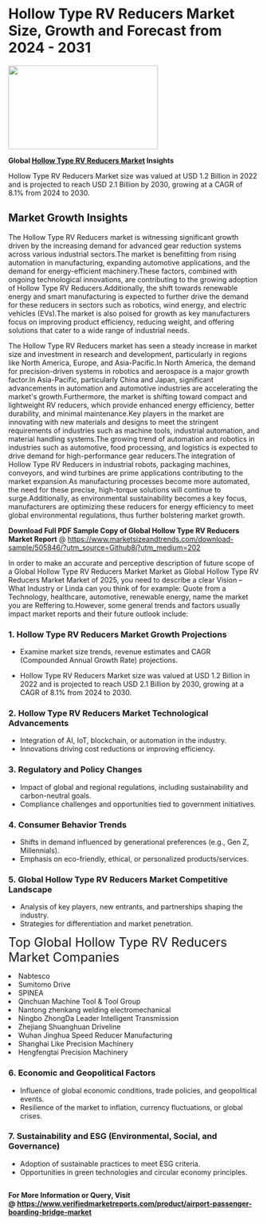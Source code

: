 <H1>Hollow Type RV Reducers Market Size, Growth and Forecast from 2024 - 2031</H1><img class="aligncenter size-medium wp-image-584254" src="https://thirdeyenews.in/wp-content/uploads/2024/09/Global-Market-Research-300x168.jpeg" alt="" width="300" height="168" /><p><strong>Global&nbsp;<a href="https://www.marketsizeandtrends.com/download-sample/505846/?utm_source=Github8j?utm_medium=202">Hollow Type RV Reducers Market</a> Insights</strong></p><p>Hollow Type RV Reducers Market size was valued at USD 1.2 Billion in 2022 and is projected to reach USD 2.1 Billion by 2030, growing at a CAGR of 8.1% from 2024 to 2030.</p><p><h2>Market Growth Insights</h2> <p>The Hollow Type RV Reducers market is witnessing significant growth driven by the increasing demand for advanced gear reduction systems across various industrial sectors.The market is benefitting from rising automation in manufacturing, expanding automotive applications, and the demand for energy-efficient machinery.These factors, combined with ongoing technological innovations, are contributing to the growing adoption of Hollow Type RV Reducers.Additionally, the shift towards renewable energy and smart manufacturing is expected to further drive the demand for these reducers in sectors such as robotics, wind energy, and electric vehicles (EVs).The market is also poised for growth as key manufacturers focus on improving product efficiency, reducing weight, and offering solutions that cater to a wide range of industrial needs.</p> <p>The Hollow Type RV Reducers market has seen a steady increase in market size and investment in research and development, particularly in regions like North America, Europe, and Asia-Pacific.In North America, the demand for precision-driven systems in robotics and aerospace is a major growth factor.In Asia-Pacific, particularly China and Japan, significant advancements in automation and automotive industries are accelerating the market's growth.Furthermore, the market is shifting toward compact and lightweight RV reducers, which provide enhanced energy efficiency, better durability, and minimal maintenance.Key players in the market are innovating with new materials and designs to meet the stringent requirements of industries such as machine tools, industrial automation, and material handling systems.The growing trend of automation and robotics in industries such as automotive, food processing, and logistics is expected to drive demand for high-performance gear reducers.The integration of Hollow Type RV Reducers in industrial robots, packaging machines, conveyors, and wind turbines are prime applications contributing to the market expansion.As manufacturing processes become more automated, the need for these precise, high-torque solutions will continue to surge.Additionally, as environmental sustainability becomes a key focus, manufacturers are optimizing these reducers for energy efficiency to meet global environmental regulations, thus further bolstering market growth.<p><span class=""><strong>Download Full PDF Sample Copy of Global Hollow Type RV Reducers Market Report</strong> @ <a href="https://www.marketsizeandtrends.com/download-sample/505846/?utm_source=Github8j?utm_medium=202" target="_blank">https://www.marketsizeandtrends.com/download-sample/505846/?utm_source=Github8j?utm_medium=202</a></span></p><p>In order to make an accurate and perceptive description of future scope of a Global&nbsp;Hollow Type RV Reducers Market Market as Global&nbsp;Hollow Type RV Reducers Market Market of 2025, you need to describe a clear Vision &ndash; What Industry or Linda can you think of for example: Quote from a Technology, healthcare, automotive, renewable energy, name the market you are Reffering to.However, some general trends and factors usually impact market reports and their future outlook include:</p><h3>1.&nbsp;<strong>Hollow Type RV Reducers Market Growth Projections</strong></h3><ul><li>Examine market size trends, revenue estimates and CAGR (Compounded Annual Growth Rate) projections.</li><li><p>Hollow Type RV Reducers Market size was valued at USD 1.2 Billion in 2022 and is projected to reach USD 2.1 Billion by 2030, growing at a CAGR of 8.1% from 2024 to 2030.</p></li></ul><h3>2.&nbsp;<strong>Hollow Type RV Reducers Market Technological Advancements</strong></h3><ul><li>Integration of AI, IoT, blockchain, or automation in the industry.</li><li>Innovations driving cost reductions or improving efficiency.</li></ul><h3>3.&nbsp;<strong>Regulatory and Policy Changes</strong></h3><ul><li>Impact of global and regional regulations, including sustainability and carbon-neutral goals.</li><li>Compliance challenges and opportunities tied to government initiatives.</li></ul><h3>4.&nbsp;<strong>Consumer Behavior Trends</strong></h3><ul><li>Shifts in demand influenced by generational preferences (e.g., Gen Z, Millennials).</li><li>Emphasis on eco-friendly, ethical, or personalized products/services.</li></ul><h3>5.&nbsp;<strong>Global Hollow Type RV Reducers Market Competitive Landscape</strong></h3><ul><li>Analysis of key players, new entrants, and partnerships shaping the industry.</li><li>Strategies for differentiation and market penetration.</li></ul><p data-pm-slice="1 1 []"><span style="color: inherit; font-family: inherit; font-size: 25px;">Top Global Hollow Type RV Reducers Market Companies</span></p><div class="" data-test-id=""><p><li>Nabtesco</li><li> Sumitomo Drive</li><li> SPINEA</li><li> Qinchuan Machine Tool & Tool Group</li><li> Nantong zhenkang welding electromechanical</li><li> Ningbo ZhongDa Leader Intelligent Transmission</li><li> Zhejiang Shuanghuan Driveline</li><li> Wuhan Jinghua Speed Reducer Manufacturing</li><li> Shanghai Like Precision Machinery</li><li> Hengfengtai Precision Machinery</li></p></div><h3>6.&nbsp;<strong>Economic and Geopolitical Factors</strong></h3><ul><li>Influence of global economic conditions, trade policies, and geopolitical events.</li><li>Resilience of the market to inflation, currency fluctuations, or global crises.</li></ul><h3>7.&nbsp;<strong>Sustainability and ESG (Environmental, Social, and Governance)</strong></h3><ul><li>Adoption of sustainable practices to meet ESG criteria.</li><li>Opportunities in green technologies and circular economy principles.</li></ul><h2><strong style="font-size: 14px;">For More Information or Query, Visit @&nbsp;</strong><a style="background-color: #ffffff; font-size: 14px;" href="https://www.marketsizeandtrends.com/report/hollow-type-rv-reducers-market/" target="_blank">https://www.verifiedmarketreports.com/product/airport-passenger-boarding-bridge-market</a></h2>